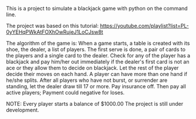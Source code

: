 This is a project to simulate a blackjack game with python on the command line.

The project was based on this tutorial: 
https://youtube.com/playlist?list=PL-0yYEHqPWkAtFOXhOwRujeJ1LoCJsw8t


The algorithm of the game is:
When a game starts, a table is created with its shoe, the dealer, a list of players.
The first serve is done, a pair of cards to the players and a single card to the dealer.
Check for any of the player has a blackjack and pay him/her out immediately if the dealer's first card is not an ace 
or they allow them to decide on blackjack.
Let the rest of the player decide their moves on each hand.
A player can have more than one hand if he/she splits.
After all players who have not burst, or surrender are standing, let the dealer draw till 17 or more.
Pay insurance off.
Then pay all active players; Payment could negative for loses.
    
NOTE:
    Every player starts a balance of $1000.00
    The project is still under development.

